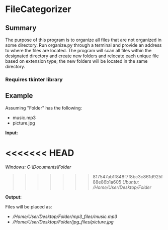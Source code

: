 # FileCategorizer

## **Summary**
The purpose of this program is to organize all files that are not organized in some directory. Run organize.py through a terminal and provide an address to where the files are located. The program will scan all files within the designated directory and create new folders and relocate each unique file based on extension type; the new folders will be located in the same directory.

### **Requires tkinter library**

## **Example**

Assuming "Folder" has the following:
 - music.mp3
 - picture.jpg

**Input:**

<<<<<<< HEAD
=======
*Windows: C:\Documents\Folder*

>>>>>>> 817547ab1f848f7f8bc3c861d925f88e86b1a605
*Ubuntu: /Home/User/Desktop/Folder*

**Output:**

Files will be placed as:
 - */Home/User/Desktop/Folder/mp3_files/music.mp3*
 - */Home/User/Desktop/Folder/jpg_files/picture.jpg*




